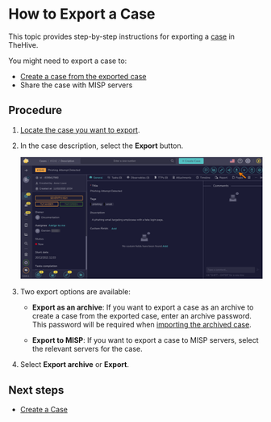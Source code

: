 # How to Export a Case

This topic provides step-by-step instructions for exporting a [case](../cases/about-cases.md) in TheHive.

You might need to export a case to:

* [Create a case from the exported case](create-a-new-case.md#create-a-case-from-an-archived-case)
* Share the case with MISP servers

## Procedure

1. [Locate the case you want to export](../cases/search-for-cases/find-a-case.md).

2. In the case description, select the **Export** button.

    ![Export a case](/thehive/images/user-guides/analyst-corner/cases/export-a-case.png)

3. Two export options are available:

    * **Export as an archive**: If you want to export a case as an archive to create a case from the exported case, enter an archive password. This password will be required when [importing the archived case](../cases/create-a-new-case.md#create-a-case-from-an-archived-case).

    * **Export to MISP**: If you want to export a case to MISP servers, select the relevant servers for the case.

4. Select **Export archive** or **Export**.

## Next steps

* [Create a Case](create-a-new-case.md)

